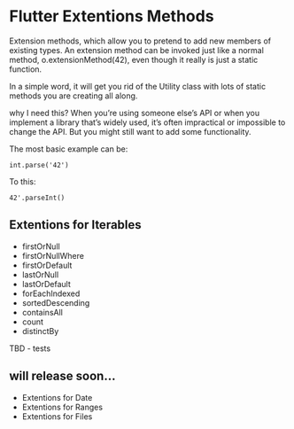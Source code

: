 # Flutter Extentions Methods

Extension methods, which allow you to pretend to add new members of existing types. An extension method can be invoked just like a normal method, o.extensionMethod(42), even though it really is just a static function.

In a simple word, it will get you rid of the Utility class with lots of static methods you are creating all along.

why I need this? When you’re using someone else’s API or when you implement a library that’s widely used, it’s often impractical or impossible to change the API. But you might still want to add some functionality.

The most basic example can be:
```
int.parse('42')
```

To this:
```
42'.parseInt()
```

## Extentions for Iterables

- firstOrNull
- firstOrNullWhere
- firstOrDefault
- lastOrNull
- lastOrDefault
- forEachIndexed
- sortedDescending
- containsAll
- count
- distinctBy

TBD - tests

## will release soon...
- Extentions for Date
- Extentions for Ranges
- Extentions for Files







